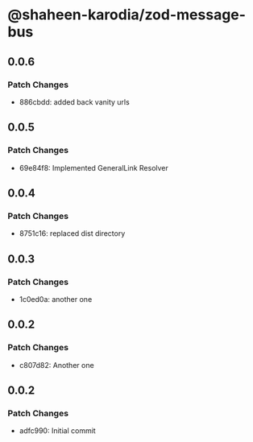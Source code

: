# @shaheen-karodia/zod-message-bus

## 0.0.6

### Patch Changes

- 886cbdd: added back vanity urls

## 0.0.5

### Patch Changes

- 69e84f8: Implemented GeneralLink Resolver

## 0.0.4

### Patch Changes

- 8751c16: replaced dist directory

## 0.0.3

### Patch Changes

- 1c0ed0a: another one

## 0.0.2

### Patch Changes

- c807d82: Another one

## 0.0.2

### Patch Changes

- adfc990: Initial commit
